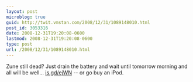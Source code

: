 ```yaml
---
layout: post
microblog: true
guid: http://twit.vmstan.com/2008/12/31/1089148010.html
post_id: 3053316
date: 2008-12-31T19:20:08-0600
lastmod: 2008-12-31T19:20:08-0600
type: post
url: /2008/12/31/1089148010.html
---
```

Zune still dead? Just drain the battery and wait until tomorrow morning and all will be well... [is.gd/ejWN](http://is.gd/ejWN) -- or go buy an iPod.
